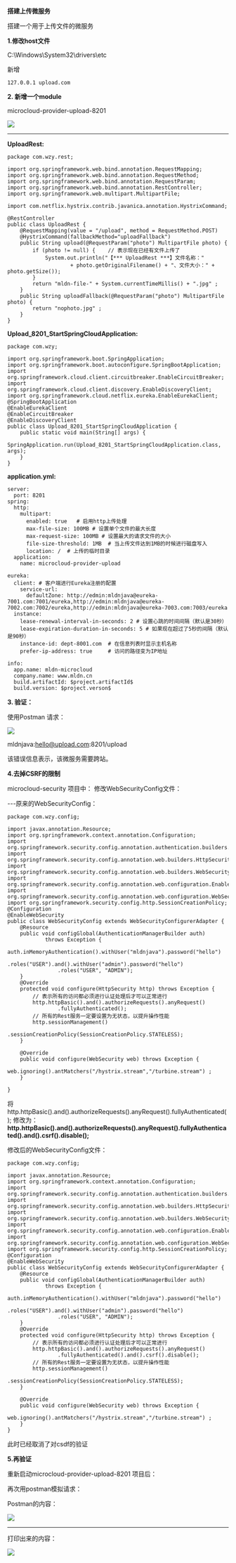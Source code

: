 **搭建上传微服务**


搭建一个用于上传文件的微服务



**1.修改host文件**


C:\Windows\System32\drivers\etc

新增

    127.0.0.1 upload.com


**2. 新增一个module**

microcloud-provider-upload-8201


![](../Images/42.png)


---

**UploadRest:**

    package com.wzy.rest;
    
    import org.springframework.web.bind.annotation.RequestMapping;
    import org.springframework.web.bind.annotation.RequestMethod;
    import org.springframework.web.bind.annotation.RequestParam;
    import org.springframework.web.bind.annotation.RestController;
    import org.springframework.web.multipart.MultipartFile;
    
    import com.netflix.hystrix.contrib.javanica.annotation.HystrixCommand;
    
    @RestController
    public class UploadRest {
    	@RequestMapping(value = "/upload", method = RequestMethod.POST)
    	@HystrixCommand(fallbackMethod="uploadFallback")
    	public String upload(@RequestParam("photo") MultipartFile photo) {
    		if (photo != null) {	// 表示现在已经有文件上传了
    			System.out.println("【*** UploadRest ***】文件名称："
    					+ photo.getOriginalFilename() + "、文件大小：" + photo.getSize());
    		}
    		return "mldn-file-" + System.currentTimeMillis() + ".jpg" ;
    	}
    	public String uploadFallback(@RequestParam("photo") MultipartFile photo) {
    		return "nophoto.jpg" ;
    	}
    }
    



**Upload_8201_StartSpringCloudApplication:**

	package com.wzy;
	
	import org.springframework.boot.SpringApplication;
	import org.springframework.boot.autoconfigure.SpringBootApplication;
	import org.springframework.cloud.client.circuitbreaker.EnableCircuitBreaker;
	import org.springframework.cloud.client.discovery.EnableDiscoveryClient;
	import org.springframework.cloud.netflix.eureka.EnableEurekaClient;
	@SpringBootApplication
	@EnableEurekaClient
	@EnableCircuitBreaker
	@EnableDiscoveryClient
	public class Upload_8201_StartSpringCloudApplication {
		public static void main(String[] args) {
			SpringApplication.run(Upload_8201_StartSpringCloudApplication.class, args);
		}
	}



**application.yml:**

	server:
	  port: 8201
	spring: 
	  http:
	    multipart:
	      enabled: true   # 启用http上传处理
	      max-file-size: 100MB # 设置单个文件的最大长度
	      max-request-size: 100MB # 设置最大的请求文件的大小
	      file-size-threshold: 1MB  # 当上传文件达到1MB的时候进行磁盘写入
	      location: /  # 上传的临时目录
	  application: 
	    name: microcloud-provider-upload
	
	eureka:
	  client: # 客户端进行Eureka注册的配置
	    service-url:
	      defaultZone: http://edmin:mldnjava@eureka-7001.com:7001/eureka,http://edmin:mldnjava@eureka-7002.com:7002/eureka,http://edmin:mldnjava@eureka-7003.com:7003/eureka
	  instance:
	    lease-renewal-interval-in-seconds: 2 # 设置心跳的时间间隔（默认是30秒）
	    lease-expiration-duration-in-seconds: 5 # 如果现在超过了5秒的间隔（默认是90秒）
	    instance-id: dept-8001.com  # 在信息列表时显示主机名称
	    prefer-ip-address: true     # 访问的路径变为IP地址
	
	info:
	  app.name: mldn-microcloud
	  company.name: www.mldn.cn
	  build.artifactId: $project.artifactId$
	  build.version: $project.verson$





**3. 验证：**

使用Postman 请求：

![](../Images/43.png)


mldnjava:hello@upload.com:8201/upload


该错误信息表示，该微服务需要跨站。



**4.去掉CSRF的限制**


microcloud-security 项目中： 修改WebSecurityConfig文件：


---原来的WebSecurityConfig：


	
	package com.wzy.config;
	
	import javax.annotation.Resource;
	import org.springframework.context.annotation.Configuration;
	import org.springframework.security.config.annotation.authentication.builders.AuthenticationManagerBuilder;
	import org.springframework.security.config.annotation.web.builders.HttpSecurity;
	import org.springframework.security.config.annotation.web.builders.WebSecurity;
	import org.springframework.security.config.annotation.web.configuration.EnableWebSecurity;
	import org.springframework.security.config.annotation.web.configuration.WebSecurityConfigurerAdapter;
	import org.springframework.security.config.http.SessionCreationPolicy;
	@Configuration
	@EnableWebSecurity
	public class WebSecurityConfig extends WebSecurityConfigurerAdapter {
		@Resource
		public void configGlobal(AuthenticationManagerBuilder auth)
				throws Exception {
			auth.inMemoryAuthentication().withUser("mldnjava").password("hello")
					.roles("USER").and().withUser("admin").password("hello")
					.roles("USER", "ADMIN");
		}
		@Override
		protected void configure(HttpSecurity http) throws Exception {
			// 表示所有的访问都必须进行认证处理后才可以正常进行
			http.httpBasic().and().authorizeRequests().anyRequest()
					.fullyAuthenticated();
			// 所有的Rest服务一定要设置为无状态，以提升操作性能
			http.sessionManagement()
					.sessionCreationPolicy(SessionCreationPolicy.STATELESS);
		}
	
		@Override
		public void configure(WebSecurity web) throws Exception {
			web.ignoring().antMatchers("/hystrix.stream","/turbine.stream") ;
		}
	
	}



将http.httpBasic().and().authorizeRequests().anyRequest().fullyAuthenticated(); 修改为：**http.httpBasic().and().authorizeRequests().anyRequest().fullyAuthenticated().and().csrf().disable();**


修改后的WebSecurityConfig文件：


	package com.wzy.config;
	
	import javax.annotation.Resource;
	import org.springframework.context.annotation.Configuration;
	import org.springframework.security.config.annotation.authentication.builders.AuthenticationManagerBuilder;
	import org.springframework.security.config.annotation.web.builders.HttpSecurity;
	import org.springframework.security.config.annotation.web.builders.WebSecurity;
	import org.springframework.security.config.annotation.web.configuration.EnableWebSecurity;
	import org.springframework.security.config.annotation.web.configuration.WebSecurityConfigurerAdapter;
	import org.springframework.security.config.http.SessionCreationPolicy;
	@Configuration
	@EnableWebSecurity
	public class WebSecurityConfig extends WebSecurityConfigurerAdapter {
		@Resource
		public void configGlobal(AuthenticationManagerBuilder auth)
				throws Exception {
			auth.inMemoryAuthentication().withUser("mldnjava").password("hello")
					.roles("USER").and().withUser("admin").password("hello")
					.roles("USER", "ADMIN");
		}
		@Override
		protected void configure(HttpSecurity http) throws Exception {
			// 表示所有的访问都必须进行认证处理后才可以正常进行
			http.httpBasic().and().authorizeRequests().anyRequest()
					.fullyAuthenticated().and().csrf().disable();
			// 所有的Rest服务一定要设置为无状态，以提升操作性能
			http.sessionManagement()
					.sessionCreationPolicy(SessionCreationPolicy.STATELESS);
		}
	
		@Override
		public void configure(WebSecurity web) throws Exception {
			web.ignoring().antMatchers("/hystrix.stream","/turbine.stream") ;
		}
	}



此时已经取消了对csdf的验证


**5.再验证**

重新启动microcloud-provider-upload-8201 项目后：

再次用postman模拟请求：


Postman的内容：

![](../Images/44.png)


---

打印出来的内容：

![](../Images/45.png)